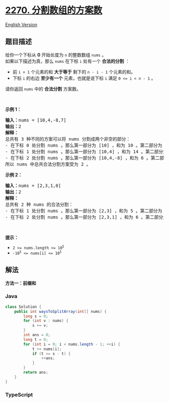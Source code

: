 # [2270. 分割数组的方案数](https://leetcode.cn/problems/number-of-ways-to-split-array)

[English Version](/solution/2200-2299/2270.Number%20of%20Ways%20to%20Split%20Array/README_EN.md)

## 题目描述

<!-- 这里写题目描述 -->

<p>给你一个下标从 <strong>0</strong>&nbsp;开始长度为 <code>n</code>&nbsp;的整数数组&nbsp;<code>nums</code>&nbsp;。<br />
<span style="">如果以下描述为真，那么</span><span style=""> </span><code>nums</code>&nbsp;在下标 <code>i</code>&nbsp;处有一个 <strong>合法的分割</strong>&nbsp;：</p>

<ul>
	<li>前&nbsp;<code>i + 1</code>&nbsp;个元素的和 <strong>大于等于</strong>&nbsp;剩下的&nbsp;<code>n - i - 1</code>&nbsp;个元素的和。</li>
	<li>下标 <code>i</code>&nbsp;的右边 <strong>至少有一个</strong>&nbsp;元素，也就是说下标&nbsp;<code>i</code>&nbsp;满足&nbsp;<code>0 &lt;= i &lt; n - 1</code>&nbsp;。</li>
</ul>

<p>请你返回&nbsp;<code>nums</code>&nbsp;中的&nbsp;<strong>合法分割</strong>&nbsp;方案数。</p>

<p>&nbsp;</p>

<p><strong>示例 1：</strong></p>

<pre>
<b>输入：</b>nums = [10,4,-8,7]
<b>输出：</b>2
<b>解释：</b>
总共有 3 种不同的方案可以将 nums 分割成两个非空的部分：
- 在下标 0 处分割 nums 。那么第一部分为 [10] ，和为 10 。第二部分为 [4,-8,7] ，和为 3 。因为 10 &gt;= 3 ，所以 i = 0 是一个合法的分割。
- 在下标 1 处分割 nums 。那么第一部分为 [10,4] ，和为 14 。第二部分为 [-8,7] ，和为 -1 。因为 14 &gt;= -1 ，所以 i = 1 是一个合法的分割。
- 在下标 2 处分割 nums 。那么第一部分为 [10,4,-8] ，和为 6 。第二部分为 [7] ，和为 7 。因为 6 &lt; 7 ，所以 i = 2 不是一个合法的分割。
所以 nums 中总共合法分割方案受为 2 。
</pre>

<p><strong>示例 2：</strong></p>

<pre>
<b>输入：</b>nums = [2,3,1,0]
<b>输出：</b>2
<b>解释：</b>
总共有 2 种 nums 的合法分割：
- 在下标 1 处分割 nums 。那么第一部分为 [2,3] ，和为 5 。第二部分为 [1,0] ，和为 1 。因为 5 &gt;= 1 ，所以 i = 1 是一个合法的分割。
- 在下标 2 处分割 nums 。那么第一部分为 [2,3,1] ，和为 6 。第二部分为 [0] ，和为 0 。因为 6 &gt;= 0 ，所以 i = 2 是一个合法的分割。
</pre>

<p>&nbsp;</p>

<p><strong>提示：</strong></p>

<ul>
	<li><code>2 &lt;= nums.length &lt;= 10<sup>5</sup></code></li>
	<li><code>-10<sup>5</sup> &lt;= nums[i] &lt;= 10<sup>5</sup></code></li>
</ul>

## 解法

**方法一：前缀和**

### **Java**

```java
class Solution {
    public int waysToSplitArray(int[] nums) {
        long s = 0;
        for (int v : nums) {
            s += v;
        }
        int ans = 0;
        long t = 0;
        for (int i = 0; i < nums.length - 1; ++i) {
            t += nums[i];
            if (t >= s - t) {
                ++ans;
            }
        }
        return ans;
    }
}
```

### **TypeScript**
